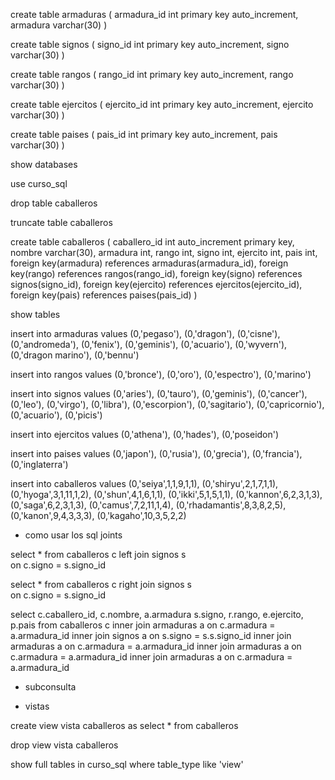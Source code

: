 create table armaduras (
	armadura_id int primary key auto_increment,
	armadura varchar(30)
)

create table signos (
	signo_id int primary key auto_increment,
	signo varchar(30)
)

create table rangos (
	rango_id int primary key auto_increment,
	rango varchar(30)
)

create table ejercitos (
	ejercito_id int primary key auto_increment,
	ejercito varchar(30)
)

create table paises (
	pais_id int primary key auto_increment,
	pais varchar(30)
)

show databases

use curso_sql

drop table caballeros

truncate table caballeros

create table caballeros (
	caballero_id int auto_increment primary key,
	nombre varchar(30),
	armadura int,
	rango int,
	signo int, 
	ejercito int,
	pais int,
	foreign key(armadura) references armaduras(armadura_id),
	foreign key(rango) references rangos(rango_id),
	foreign key(signo) references signos(signo_id),
	foreign key(ejercito) references ejercitos(ejercito_id),
	foreign key(pais) references paises(pais_id)
)


show tables

insert into armaduras values
(0,'pegaso'),
(0,'dragon'),
(0,'cisne'),
(0,'andromeda'),
(0,'fenix'),
(0,'geminis'),
(0,'acuario'),
(0,'wyvern'),
(0,'dragon marino'),
(0,'bennu')

insert into rangos values
(0,'bronce'),
(0,'oro'),
(0,'espectro'),
(0,'marino')

insert into signos values 
(0,'aries'),
(0,'tauro'),
(0,'geminis'),
(0,'cancer'),
(0,'leo'),
(0,'virgo'),
(0,'libra'),
(0,'escorpion'),
(0,'sagitario'),
(0,'capricornio'),
(0,'acuario'),
(0,'picis')

insert into ejercitos values 
(0,'athena'),
(0,'hades'),
(0,'poseidon')

insert into paises values
(0,'japon'),
(0,'rusia'),
(0,'grecia'),
(0,'francia'),
(0,'inglaterra')

insert into caballeros values 
(0,'seiya',1,1,9,1,1),
(0,'shiryu',2,1,7,1,1),
(0,'hyoga',3,1,11,1,2),
(0,'shun',4,1,6,1,1),
(0,'ikki',5,1,5,1,1),
(0,'kannon',6,2,3,1,3),
(0,'saga',6,2,3,1,3),
(0,'camus',7,2,11,1,4),
(0,'rhadamantis',8,3,8,2,5),
(0,'kanon',9,4,3,3,3),
(0,'kagaho',10,3,5,2,2)


* como usar los sql joints

select * from caballeros c
left join signos s  
on c.signo = s.signo_id

select * from caballeros c
right join signos s  
on c.signo = s.signo_id

select c.caballero_id, c.nombre, a.armadura
s.signo, r.rango, e.ejercito, p.pais
from caballeros c
inner join armaduras a on c.armadura = a.armadura_id
inner join signos a on s.signo = s.s.signo_id
inner join armaduras a on c.armadura = a.armadura_id
inner join armaduras a on c.armadura = a.armadura_id
inner join armaduras a on c.armadura = a.armadura_id

* subconsulta 

* vistas 

create view  vista caballeros as
	select * from caballeros 
	
drop view vista caballeros 

show full tables in curso_sql where table_type like 'view'

